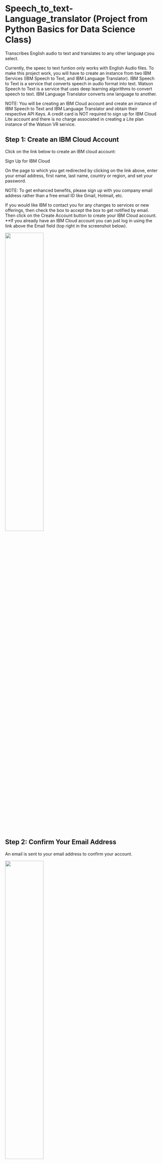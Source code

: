 # Speech_to_text-Language_translator (Project from Python Basics for Data Science Class)

Transcribes English audio to text and translates to any other language you select.

Currently, the speec to text funtion only works with English Audio files. To make this project work, you will have to create an instance from two IBM Services (IBM Speech to Text, and IBM Language Translator).
IBM Speech to Text is a service that converts speech in audio format into text. Watson Speech to Text is a service that uses deep learning algorithms to convert speech to text. IBM Language Translator converts one language to another.

NOTE: You will be creating an IBM Cloud account and create an instance of IBM Speech to Text and IBM Language Translator and obtain their respective API Keys. A credit card is NOT required to sign up for IBM Cloud Lite account and there is no charge associated in creating a Lite plan instance of the Watson VR service.

## Step 1: Create an IBM Cloud Account

Click on the link below to create an IBM cloud account:

Sign Up for IBM Cloud

On the page to which you get redirected by clicking on the link above, enter your email address, first name, last name, country or region, and set your password.

NOTE: To get enhanced benefits, please sign up with you company email address rather than a free email ID like Gmail, Hotmail, etc.

If you would like IBM to contact you for any changes to services or new offerings, then check the box to accept the box to get notified by email. Then click on the Create Account button to create your IBM Cloud account. **If you already have an IBM Cloud account you can just log in using the link above the Email field (top right in the screenshot below).

<img src="https://ibm-skills-network.gitlab.io/IBM_cloud_docs/SpeechToText/Sign_Up.png" width="50%">

## Step 2: Confirm Your Email Address

An email is sent to your email address to confirm your account.

<img src="https://ibm-skills-network.gitlab.io/IBM_cloud_docs/SpeechToText/Email_Confirmation.png" width="50%">

Go to your email account, and click on the "Confirm Account" link in the email that was sent to you.

<img src="https://ibm-skills-network.gitlab.io/IBM_cloud_docs/SpeechToText/Confirm_Email_Account.png" width="50%">

## Step 3: Login to Your Account

<img src="https://ibm-skills-network.gitlab.io/IBM_cloud_docs/SpeechToText/Log_into_account.png" width="50%">

When you click Log in, you will be redirected to a page to log into your IBM Cloud account.

<img src="https://ibm-skills-network.gitlab.io/IBM_cloud_docs/SpeechToText/loginto_account.png" width="50%">


## Creating IBM Services Instance 

To create a speech to text instance click Speech to Text

On the next page, you will get to name your service instance and choose your region. Click on the arrow to reveal the drop-down menu of regions. Make sure to select the region that is closest to you. Since I am located in Canada, then I am choosing Dallas as my region since it is the closest region to me.

<img src="https://ibm-skills-network.gitlab.io/IBM_cloud_docs/SpeechToText/Naming_Speech_to_Text_Service.png" width="50%">

Then scroll down and make sure that the lite plan is selected, and click the Create button.

<img src="https://ibm-skills-network.gitlab.io/IBM_cloud_docs/SpeechToText/Create_Speech_to_Text.png" width="50%">

## Step 2: Save your Speech to Text API Key

Go to Manage, then save your Speech to Text API Key, and URL you will need it for the labs in this section.

<img src="https://ibm-skills-network.gitlab.io/IBM_cloud_docs/SpeechToText/Speech_to_Text_API.png" width="50%">

## Step 3: Create a Language Translator Instance

On the next page, you will get to name your service instance and choose your region. Click on the arrow to reveal the drop-down menu of regions. Make sure to select the region that is closest to you. Since I am located in Canada, then I am choosing Dallas as my region since it is the closest region to me.

<img src="https://ibm-skills-network.gitlab.io/IBM_cloud_docs/SpeechToText/Naming_Language_Translator.png" width="50%">


Then scroll down and make sure that the lite plan is selected, and click the Create button.

<img src="https://ibm-skills-network.gitlab.io/IBM_cloud_docs/SpeechToText/Create_Translation.png" width="50%">
